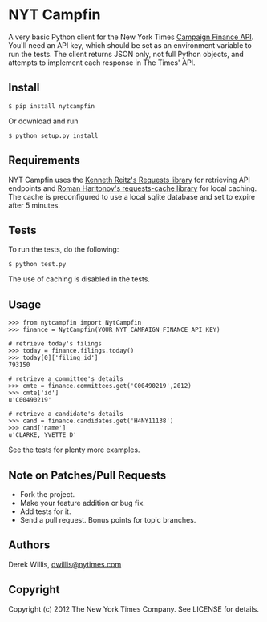 NYT Campfin
==================

A very basic Python client for the New York Times [Campaign Finance API](http://developer.nytimes.com/docs/campaign_finance_api). You'll need an API key, which should be set as an environment variable to run the tests. The client returns JSON only, not full Python objects, and attempts to implement each response in The Times' API.

Install
-------

    $ pip install nytcampfin

Or download and run

    $ python setup.py install

Requirements
------------

NYT Campfin uses the [Kenneth Reitz's Requests library](https://github.com/kennethreitz/requests) for retrieving API endpoints and [Roman Haritonov's requests-cache library](https://github.com/reclosedev/requests-cache) for local caching. The cache is preconfigured to use a local sqlite database and set to expire after 5 minutes.
    
Tests
-----

To run the tests, do the following:
    
    $ python test.py
    
The use of caching is disabled in the tests.

Usage
-----

    >>> from nytcampfin import NytCampfin
    >>> finance = NytCampfin(YOUR_NYT_CAMPAIGN_FINANCE_API_KEY)
    
    # retrieve today's filings
    >>> today = finance.filings.today()
    >>> today[0]['filing_id']
    793150
    
    # retrieve a committee's details
    >>> cmte = finance.committees.get('C00490219',2012)
    >>> cmte['id']
    u'C00490219'
    
    # retrieve a candidate's details
    >>> cand = finance.candidates.get('H4NY11138')
    >>> cand['name']
    u'CLARKE, YVETTE D'
    
See the tests for plenty more examples.

Note on Patches/Pull Requests
-----------------------------

  * Fork the project.
  * Make your feature addition or bug fix.
  * Add tests for it.
  * Send a pull request. Bonus points for topic branches.

Authors
-------

  Derek Willis, dwillis@nytimes.com

Copyright
---------

Copyright (c) 2012 The New York Times Company. See LICENSE for details.

    